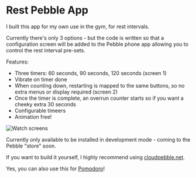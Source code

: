 # Rest Pebble App

I built this app for my own use in the gym, for rest intervals.

Currently there's only 3 options - but the code is written so that a configuration screen will be added to the Pebble phone app allowing you to control the rest interval pre-sets.

Features:

- Three timers: 60 seconds, 90 seconds, 120 seconds (screen 1)
- Vibrate on timer done
- When counting down, restarting is mapped to the same buttons, so no extra menus or display required (screen 2)
- Once the timer is complete, an overrun counter starts so if you want a cheeky extra 30 seconds
- Configurable timeers
- Animation free!

![Watch screens](https://raw.githubusercontent.com/remy/rest/master/screenshots/states.png)

Currently only available to be installed in development mode - coming to the Pebble "store" soon.

If you want to build it yourself, I highly recommend using [cloudpebble.net](https://cloudpebble.net).

Yes, you can also use this for [Pomodoro](http://en.wikipedia.org/wiki/Pomodoro_Technique)!